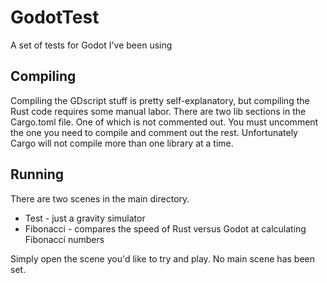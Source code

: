 # GodotTest
A set of tests for Godot I've been using

## Compiling
Compiling the GDscript stuff is pretty self-explanatory, but compiling the Rust code requires some manual labor. There are two lib sections in the Cargo.toml file. One of which is not commented out. You must uncomment the one you need to compile and comment out the rest. Unfortunately Cargo will not compile more than one library at a time.

## Running
There are two scenes in the main directory.

* Test - just a gravity simulator
* Fibonacci - compares the speed of Rust versus Godot at calculating Fibonacci numbers

Simply open the scene you'd like to try and play. No main scene has been set.
